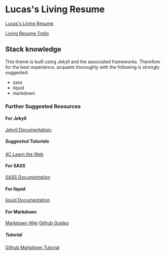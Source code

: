 # Lucas's Living Resume

[Lucas's Living Resume](https://lucaszapico.github.io/)

[Living Resume Trello](https://trello.com/b/Dc2c7k2n)

## Stack knowledge

This theme is built using Jekyll and the associated frameworks. Therefore for the best experience, acquaint thoroughly with the following is strongly suggested.
- sass
- liquid
- markdown




### Further Suggested Resources

#### For Jekyll
[Jekyll Documentation:](https://jekyllrb.com/)

##### Suggested Tutorials
[AC Learn the Web](https://learn-the-web.algonquindesign.ca/topics/jekyll/)

#### For SASS
[SASS Documentation](http://sass-lang.com/)

#### For liquid
[liquid Documentation](https://help.shopify.com/themes/liquid/basics)

#### For Markdown

[Markdown Wiki](https://en.wikipedia.org/wiki/Markdown)
[Github Guides](https://guides.github.com/features/mastering-markdown/)

##### Tutorial
[Github Markdown Tutorial](https://www.markdowntutorial.com/)
